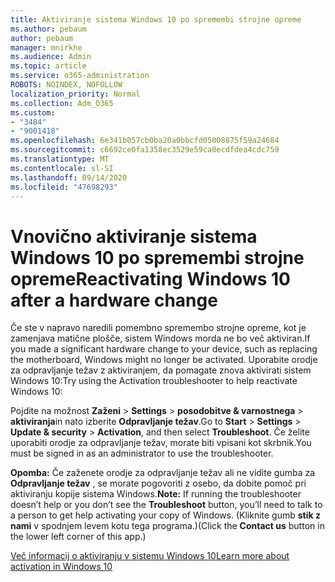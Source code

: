 ```yaml
---
title: Aktiviranje sistema Windows 10 po spremembi strojne opreme
ms.author: pebaum
author: pebaum
manager: mnirkhe
ms.audience: Admin
ms.topic: article
ms.service: o365-administration
ROBOTS: NOINDEX, NOFOLLOW
localization_priority: Normal
ms.collection: Adm_O365
ms.custom:
- "3484"
- "9001418"
ms.openlocfilehash: 6e341b057cb0ba20a0bbcfd05008875f59a24684
ms.sourcegitcommit: c6692ce0fa1358ec3529e59ca0ecdfdea4cdc759
ms.translationtype: MT
ms.contentlocale: sl-SI
ms.lasthandoff: 09/14/2020
ms.locfileid: "47698293"
---
```

# <a name="reactivating-windows-10-after-a-hardware-change"></a><span data-ttu-id="921c7-102">Vnovično aktiviranje sistema Windows 10 po spremembi strojne opreme</span><span class="sxs-lookup"><span data-stu-id="921c7-102">Reactivating Windows 10 after a hardware change</span></span>

<span data-ttu-id="921c7-103">Če ste v napravo naredili pomembno spremembo strojne opreme, kot je zamenjava matične plošče, sistem Windows morda ne bo več aktiviran.</span><span class="sxs-lookup"><span data-stu-id="921c7-103">If you made a significant hardware change to your device, such as replacing the motherboard, Windows might no longer be activated.</span></span> <span data-ttu-id="921c7-104">Uporabite orodje za odpravljanje težav z aktiviranjem, da pomagate znova aktivirati sistem Windows 10:</span><span class="sxs-lookup"><span data-stu-id="921c7-104">Try using the Activation troubleshooter to help reactivate Windows 10:</span></span>

<span data-ttu-id="921c7-105">Pojdite na možnost **Zaženi**  >  **Settings**  >  **posodobitve & varnostnega**  >  **aktiviranja**in nato izberite **Odpravljanje težav**.</span><span class="sxs-lookup"><span data-stu-id="921c7-105">Go to **Start** > **Settings** > **Update & security** > **Activation**, and then select **Troubleshoot**.</span></span> <span data-ttu-id="921c7-106">Če želite uporabiti orodje za odpravljanje težav, morate biti vpisani kot skrbnik.</span><span class="sxs-lookup"><span data-stu-id="921c7-106">You must be signed in as an administrator to use the troubleshooter.</span></span>

<span data-ttu-id="921c7-107">**Opomba:** Če zaženete orodje za odpravljanje težav ali ne vidite gumba za **Odpravljanje težav** , se morate pogovoriti z osebo, da dobite pomoč pri aktiviranju kopije sistema Windows.</span><span class="sxs-lookup"><span data-stu-id="921c7-107">**Note:** If running the troubleshooter doesn’t help or you don’t see the **Troubleshoot** button, you’ll need to talk to a person to get help activating your copy of Windows.</span></span> <span data-ttu-id="921c7-108">(Kliknite gumb **stik z nami** v spodnjem levem kotu tega programa.)</span><span class="sxs-lookup"><span data-stu-id="921c7-108">(Click the **Contact us** button in the lower left corner of this app.)</span></span>

[<span data-ttu-id="921c7-109">Več informacij o aktiviranju v sistemu Windows 10</span><span class="sxs-lookup"><span data-stu-id="921c7-109">Learn more about activation in Windows 10</span></span>](https://support.microsoft.com/help/12440/windows-10-activate)
